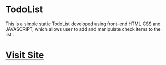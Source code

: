 # TodoList
This is a simple static TodoList developed using front-end HTML CSS and JAVASCRIPT, which allows user to add and manipulate check items to the list..
# **[Visit Site](http://saksham-todolist.bitballoon.com)**
